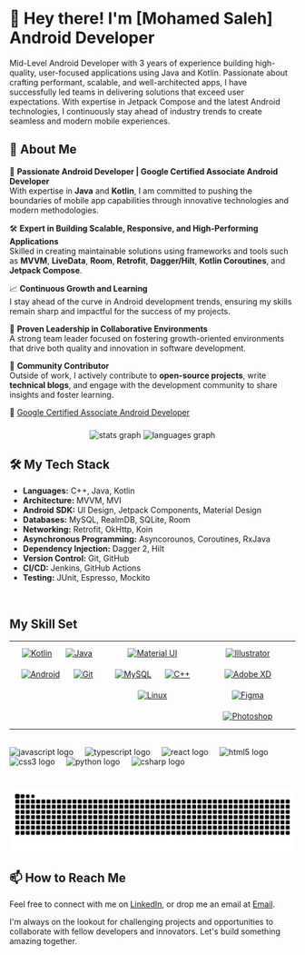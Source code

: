# 👋 Hey there! I'm [Mohamed Saleh] Android Developer

Mid-Level Android Developer with 3 years of experience building high-quality, user-focused applications using Java and Kotlin. Passionate about crafting performant, scalable, and well-architected apps, I have successfully led teams in delivering solutions that exceed user expectations. With expertise in Jetpack Compose and the latest Android technologies, I continuously stay ahead of industry trends to create seamless and modern mobile experiences.

## 🌟 About Me

🚀 **Passionate Android Developer | Google Certified Associate Android Developer**  
With expertise in **Java** and **Kotlin**, I am committed to pushing the boundaries of mobile app capabilities through innovative technologies and modern methodologies.  

🛠️ **Expert in Building Scalable, Responsive, and High-Performing Applications**  
Skilled in creating maintainable solutions using frameworks and tools such as **MVVM**, **LiveData**, **Room**, **Retrofit**, **Dagger/Hilt**, **Kotlin Coroutines**, and **Jetpack Compose**.  

📈 **Continuous Growth and Learning**  
I stay ahead of the curve in Android development trends, ensuring my skills remain sharp and impactful for the success of my projects.  

🤝 **Proven Leadership in Collaborative Environments**  
A strong team leader focused on fostering growth-oriented environments that drive both quality and innovation in software development.  

🌱 **Community Contributor**  
Outside of work, I actively contribute to **open-source projects**, write **technical blogs**, and engage with the development community to share insights and foster learning.  

🔗 [Google Certified Associate Android Developer](https://www.credential.net/55d871aa-6283-4953-8803-dda21bd0be06?key=1f9ccb968b7cdb6205a76e6dc21fd114584e566afda6d267e5bb5fb8ef3a55af)

  ###
<div align="center">
  <img src="https://github-readme-stats.vercel.app/api?username=BirminghamDeveloper&hide_title=false&hide_rank=false&show_icons=true&include_all_commits=true&count_private=true&disable_animations=false&theme=dracula&locale=en&hide_border=false" height="150" alt="stats graph"  />
  <img src="https://github-readme-stats.vercel.app/api/top-langs?username=BirminghamDeveloper&locale=en&hide_title=false&layout=compact&card_width=320&langs_count=5&theme=dracula&hide_border=false" height="150" alt="languages graph"  />
</div>

## 🛠 My Tech Stack

- **Languages:** C++, Java, Kotlin
- **Architecture:** MVVM, MVI
- **Android SDK:** UI Design, Jetpack Components, Material Design
- **Databases:** MySQL, RealmDB, SQLite, Room
- **Networking:** Retrofit, OkHttp, Koin
- **Asynchronous Programming:** Asyncorounos, Coroutines, RxJava
- **Dependency Injection:** Dagger 2, Hilt
- **Version Control:** Git, GitHub
- **CI/CD:** Jenkins, GitHub Actions
- **Testing:** JUnit, Espresso, Mockito
 <br/>  

## My Skill Set  
<table><tr><td valign="top" width="33%">

<div align="center">  
<a href="https://kotlinlang.org/" target="_blank"><img style="margin: 10px" src="https://profilinator.rishav.dev/skills-assets/kotlinlang-icon.svg" alt="Kotlin" height="50" /></a>  
<a href="https://www.java.com/" target="_blank"><img style="margin: 10px" src="https://profilinator.rishav.dev/skills-assets/java-original-wordmark.svg" alt="Java" height="50" /></a>  
</div>  

<div align="center">  
<a href="https://www.android.com/intl/en_in/" target="_blank"><img style="margin: 10px" src="https://profilinator.rishav.dev/skills-assets/android-original-wordmark.svg" alt="Android" height="50" /></a>  
<a href="https://github.com/" target="_blank"><img style="margin: 10px" src="https://profilinator.rishav.dev/skills-assets/git-scm-icon.svg" alt="Git" height="50" /></a>  
</div>

</td><td valign="top" width="33%">

<div align="center">  
<a href="https://mui.com/" target="_blank"><img style="margin: 10px" src="https://profilinator.rishav.dev/skills-assets/mui.png" alt="Material UI" height="50" /></a>  
<a href="https://www.mysql.com/" target="_blank"><img style="margin: 10px" src="https://profilinator.rishav.dev/skills-assets/mysql-original-wordmark.svg" alt="MySQL" height="50" /></a>  
<a href="https://www.cplusplus.com/" target="_blank"><img style="margin: 10px" src="https://profilinator.rishav.dev/skills-assets/cplusplus-original.svg" alt="C++" height="50" /></a>  
<a href="https://www.linux.org/" target="_blank"><img style="margin: 10px" src="https://profilinator.rishav.dev/skills-assets/linux-original.svg" alt="Linux" height="50" /></a>  
</div>

</td><td valign="top" width="33%">

<div align="center">  
<a href="https://www.adobe.com/in/products/illustrator.html" target="_blank"><img style="margin: 10px" src="https://profilinator.rishav.dev/skills-assets/adobe_illustrator-icon.svg" alt="Illustrator" height="50" /></a>  
<a href="https://www.adobe.com/in/products/xd.html" target="_blank"><img style="margin: 10px" src="https://profilinator.rishav.dev/skills-assets/adobexd.png" alt="Adobe XD" height="50" /></a>  
<a href="https://www.figma.com/" target="_blank"><img style="margin: 10px" src="https://profilinator.rishav.dev/skills-assets/figma-icon.svg" alt="Figma" height="50" /></a>  
<a href="https://www.adobe.com/in/products/photoshop.html" target="_blank"><img style="margin: 10px" src="https://profilinator.rishav.dev/skills-assets/photoshop-plain.svg" alt="Photoshop" height="50" /></a>  
</div>

</td></tr></table>  

<br/>  

<div align="left">
  <img src="https://cdn.jsdelivr.net/gh/devicons/devicon/icons/javascript/javascript-original.svg" height="30" alt="javascript logo"  />
  <img width="12" />
  <img src="https://cdn.jsdelivr.net/gh/devicons/devicon/icons/typescript/typescript-original.svg" height="30" alt="typescript logo"  />
  <img width="12" />
  <img src="https://cdn.jsdelivr.net/gh/devicons/devicon/icons/react/react-original.svg" height="30" alt="react logo"  />
  <img width="12" />
  <img src="https://cdn.jsdelivr.net/gh/devicons/devicon/icons/html5/html5-original.svg" height="30" alt="html5 logo"  />
  <img width="12" />
  <img src="https://cdn.jsdelivr.net/gh/devicons/devicon/icons/css3/css3-original.svg" height="30" alt="css3 logo"  />
  <img width="12" />
  <img src="https://cdn.jsdelivr.net/gh/devicons/devicon/icons/python/python-original.svg" height="30" alt="python logo"  />
  <img width="12" />
  <img src="https://cdn.jsdelivr.net/gh/devicons/devicon/icons/csharp/csharp-original.svg" height="30" alt="csharp logo"  />
</div>

###

<br clear="both">

<img src="https://raw.githubusercontent.com/birminghamdeveloper/birminghamdeveloper/output/snake.svg" alt="Snake animation" />

###
## 📫 How to Reach Me

Feel free to connect with me on [LinkedIn](https://https://www.linkedin.com/in/mohamedsalehofficial), or drop me an email at [Email](mailto:mohamedsalehofficial@gmail.com).


I'm always on the lookout for challenging projects and opportunities to collaborate with fellow developers and innovators. Let's build something amazing together.
